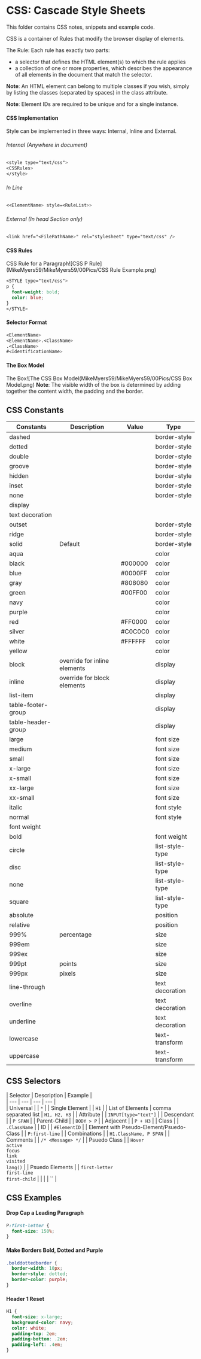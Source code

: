 # CSS: Cascade Style Sheets

This folder contains CSS notes, snippets and example code.

CSS is a container of Rules that modify the browser display of elements.

The Rule: Each rule has exactly two parts:

-	a selector that defines the HTML element(s) to which the rule applies
-	a collection of one or more properties, which describes the appearance of all elements in the document that match the selector.

**Note**: An HTML element can belong to multiple classes if you wish, simply by listing the classes (separated by spaces) in the class attribute. 

**Note**: Element IDs are required to be unique and for a single instance.

#### CSS Implementation
Style can be implemented in three ways: Internal, Inline and External.

###### Internal (Anywhere in document)
```css
<style type="text/css">
<CSSRules>
</style>
```

###### In Line
```css
<<ElementName> style=<RuleList>>
```

###### External (In head Section only)
```css
<link href="<FilePathName>" rel="stylesheet" type="text/css" />
```

#### CSS Rules

CSS Rule for a Paragraph![CSS P Rule](MikeMyers59/MikeMyers59/00Pics/CSS Rule Example.png)
```css
<STYLE type="text/css"> 
p {
  font-weight: bold;
  color: blue; 
}
</STYLE>
```

#### Selector Format
```css
<ElementName>
<ElementName>.<ClassName>
.<ClassName>
#<IdentificationName>
```

#### The Box Model
The Box![The CSS Box Model(MikeMyers59/MikeMyers59/00Pics/CSS Box Model.png)
**Note**: The visible width of the box is determined by adding together the content width, the padding and the border.


## CSS Constants
|Constants|Description|Value|Type |
| --- | --- | --- | --- |  
| dashed|||border-style |
| dotted|||border-style |
| double|||border-style |
| groove|||border-style |
| hidden|||border-style |
| inset|||border-style |
| none|||border-style |
| display |
| text decoration |
| outset|||border-style |
| ridge|||border-style |
| solid|Default||border-style |
| aqua|||color |
| black||#000000|color |
| blue||#0000FF|color |
| gray||#808080|color |
| green||#00FF00|color |
| navy|||color |
| purple|||color |
| red||#FF0000|color |
| silver||#C0C0C0|color |
| white||#FFFFFF|color |
| yellow|||color |
| block|override for inline elements||display |
| inline|override for block elements||display |
| list-item|||display |
| table-footer-group|||display |
| table-header-group|||display |
| large |||font size |
| medium |||font size |
| small |||font size |
| x-large |||font size |
| x-small |||font size |
| xx-large|||font size |
| xx-small |||font size |
| italic|||font style |
| normal|||font style |
| font weight |
| bold|||font weight |
| circle|||list-style-type |
| disc|||list-style-type |
| none|||list-style-type |
| square|||list-style-type |
| absolute|||position |
| relative|||position |
| 999%|percentage||size |
| 999em|||size |
| 999ex|||size |
| 999pt|points||size |
| 999px|pixels||size |
| line-through|||text decoration |
| overline|||text decoration |
| underline|||text decoration |
| lowercase|||text-transform |
| uppercase|||text-transform |


## CSS Selectors
| Selector | Description | Example |  
| --- | --- | --- | --- |  
| Universal |  | `*` |
| Single Element |  | `H1` |
| List of Elements | comma separated list | `H1, H2, H3` |
| Attribute |  | `INPUT[type="text"]` |
| Descendant |  | `P SPAN` |
| Parent-Child |  | `BODY > P` |
| Adjacent |  | `P + H3` |
| Class |  | `.ClassName` |
| ID |  | `#ElementID` |
| Element with Pseudo-Element/Psuedo-Class |  | `P:first-line` |
| Combinations |  | `H1.ClassName, P SPAN` |
| Comments |  | `/* <Message> */` |
| Psuedo Class |  | `Hover` <BR> `active` <BR> `focus` <BR> `link` <BR> `visited` <BR> `lang()` |
| Psuedo Elements |  | `first-letter` <BR> `first-line` <BR> `first-child` |
|  |  | `` |


## CSS Examples

#### Drop Cap a Leading Paragraph
```css
P:first-letter {
  font-size: 150%;
}
```

#### Make Borders Bold, Dotted and Purple
```css
.bolddottedborder {
  border-width: 10px;
  border-style: dotted;
  border-color: purple;
}
```

#### Header 1 Reset
```css
H1 {
  font-size: x-large;
  background-color: navy;
  color: white;
  padding-top: 2em;
  padding-bottom: .2em;
  padding-left: .4em;
}
```

